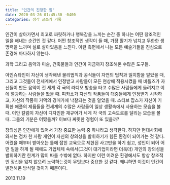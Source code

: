 ```yaml
---
title: "인간의 진정한 힘"
date: 2020-03-26 01:45:30 -0400
categories: 생각 글쓰기 기록
---
```


인간이 살아가면서 최고로 짜릿하거나 행복감을 느끼는 순간 중 하나는 어떤 창조적인 일을 해내는 순간인 것 같다.
어떤 창조적인 생각이 들 때, 가장 활기가 넘치고 무한한 생명력을 느끼며 실로 살아있음을 느낀다.
이런 측면에서 나는 모든 예술가들을 진심으로 존경해 마다하지 않는다.

과학 그리고 음악과 미술, 건축물들과 인간이 지금까지 창조해온 수많은 도구들.

아인슈타인이 자신이 생각해낸 물리법칙과 공식들이 자연의 법칙과 일치함을 알았을 때, 그리고 그것들이 전세계에서 인정받고 사람들이 모든 현상에 적용시켰을 때
비틀즈가 자신들이 만든 음악이 전 세계 각 국의 라디오 방송을 타고 수많은 사람들에게 들려지고 이에 열광하는 사람들을 봤을 때.
피카소가 자신의 작품들이 대중들에게 인정받기 시작하고, 자신의 작품이 거액의 경매가에 낙찰되는 것을 알았을 때.
스티브 잡스가 자신이 기획한 애플의 제품들을 전세계의 수많은 사람들이 일상 생활속에서 사용하는 모습을 볼 때.
이안 칼럼이 자신이 디자인한 재규어가 세계 각 국의 고속도로를 달리는 모습을 볼 때.
그들의 기분은 어땠을까?
이보다 짜릿한 경험이 또 있을까?

창의성은 인간에게 있어서 가장 중요한 능력 중 하나라고 생각한다.
하지만 현대사회에 와서는 점차 한 사람 개인이 자신의 창의성을 발휘하기가 힘든 환경이 되어가는 것 같다.
어렸을 때부터 받아오는 틀에 잡힌 교육으로 제한된 사고만을 하기 쉽고, 성인이 되어 어떤 일을 하게 될 때에도 기업체제 속에서(그것이 대기업이라면 더욱더) 개인의 창의성을 발휘하기란 한계가 많이 따를 수밖에 없다.
하지만 이런 어려운 환경에서도 항상 창조적인 정신을 잃지 않으려 노력하는것이 무엇보다 중요한 것 같다.
왜냐하면 이것이 인간이 발전해온 방식일 것이기 때문이다.

2013.11.19
